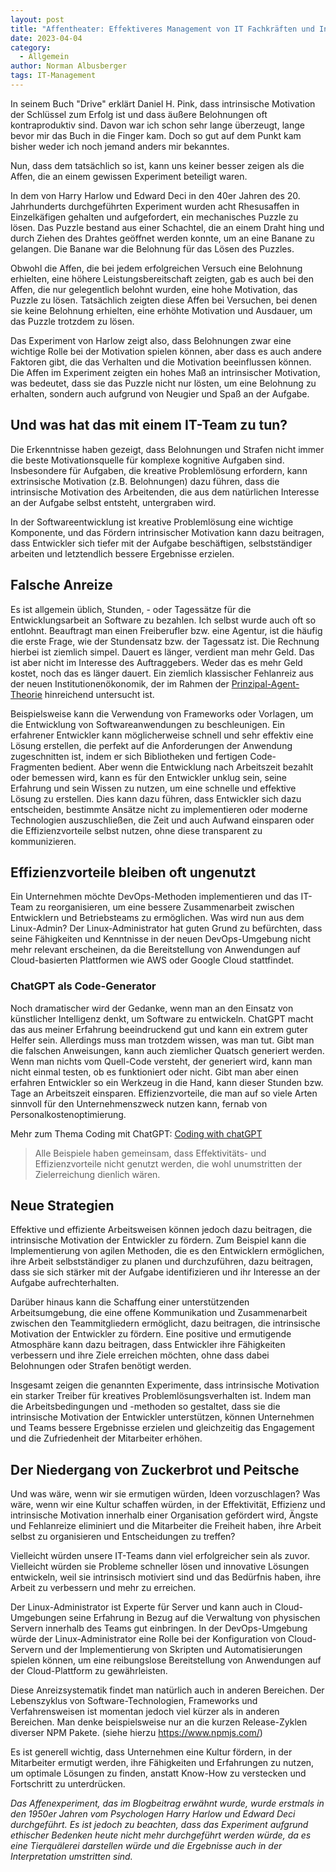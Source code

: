 ```yaml
---
layout: post
title: "Affentheater: Effektiveres Management von IT Fachkräften und Ingenieuren"
date: 2023-04-04
category:
  - Allgemein
author: Norman Albusberger
tags: IT-Management 
---
```

In seinem Buch "Drive" erklärt Daniel H. Pink, dass intrinsische Motivation der Schlüssel zum Erfolg ist und dass äußere Belohnungen oft kontraproduktiv sind. 
Davon war ich schon sehr lange überzeugt, lange bevor mir das Buch in die Finger kam. Doch so gut auf dem Punkt kam bisher weder ich noch jemand anders mir bekanntes.  

Nun, dass dem tatsächlich so ist, kann uns keiner besser zeigen als die Affen, die an einem gewissen Experiment beteiligt waren.

In dem von Harry Harlow und Edward Deci in den 40er Jahren des 20. Jahrhunderts durchgeführten Experiment wurden acht Rhesusaffen in Einzelkäfigen gehalten und aufgefordert, ein mechanisches Puzzle zu lösen. Das Puzzle bestand aus einer Schachtel, die an einem Draht hing und durch Ziehen des Drahtes geöffnet werden konnte, um an eine Banane zu gelangen. Die Banane war die Belohnung für das Lösen des Puzzles.

Obwohl die Affen, die bei jedem erfolgreichen Versuch eine Belohnung erhielten, eine höhere Leistungsbereitschaft zeigten, gab es auch bei den Affen, die nur gelegentlich belohnt wurden, eine hohe Motivation, das Puzzle zu lösen. Tatsächlich zeigten diese Affen bei Versuchen, bei denen sie keine Belohnung erhielten, eine erhöhte Motivation und Ausdauer, um das Puzzle trotzdem zu lösen.

Das Experiment von Harlow zeigt also, dass Belohnungen zwar eine wichtige Rolle bei der Motivation spielen können, aber dass es auch andere Faktoren gibt, die das Verhalten und die Motivation beeinflussen können. Die Affen im Experiment zeigten ein hohes Maß an intrinsischer Motivation, was bedeutet, dass sie das Puzzle nicht nur lösten, um eine Belohnung zu erhalten, sondern auch aufgrund von Neugier und Spaß an der Aufgabe.

## Und was hat das mit einem IT-Team zu tun?

Die Erkenntnisse haben gezeigt, dass Belohnungen und Strafen nicht immer die beste Motivationsquelle für komplexe kognitive Aufgaben sind. Insbesondere für Aufgaben, die kreative Problemlösung erfordern, kann extrinsische Motivation (z.B. Belohnungen) dazu führen, dass die intrinsische Motivation des Arbeitenden, die aus dem natürlichen Interesse an der Aufgabe selbst entsteht, untergraben wird.

In der Softwareentwicklung ist kreative Problemlösung eine wichtige Komponente, und das Fördern intrinsischer Motivation kann dazu beitragen, dass Entwickler sich tiefer mit der Aufgabe beschäftigen, selbstständiger arbeiten und letztendlich bessere Ergebnisse erzielen.

## Falsche Anreize

Es ist allgemein üblich, Stunden, - oder Tagessätze für die Entwicklungsarbeit an Software zu bezahlen. Ich selbst wurde auch oft so entlohnt. Beauftragt man einen Freiberufler bzw. eine Agentur, ist die häufig die erste Frage, wie der Stundensatz bzw. der Tagessatz ist. Die Rechnung hierbei ist ziemlich simpel. Dauert es länger, verdient man mehr Geld. Das ist aber nicht im Interesse des Auftraggebers. Weder das es mehr Geld kostet, noch das es länger dauert. Ein ziemlich klassischer Fehlanreiz aus der neuen Institutionenökonomik, der im Rahmen der [Prinzipal-Agent-Theorie](https://de.wikipedia.org/wiki/Prinzipal-Agent-Theorie) hinreichend untersucht ist. 

Beispielsweise kann die Verwendung von Frameworks oder Vorlagen, um die Entwicklung von Softwareanwendungen zu beschleunigen.
Ein erfahrener Entwickler kann möglicherweise schnell und sehr effektiv eine Lösung erstellen, die perfekt auf die Anforderungen der Anwendung zugeschnitten ist, indem er sich Bibliotheken und fertigen Code-Fragmenten bedient. Aber wenn die Entwicklung nach Arbeitszeit bezahlt oder bemessen wird, kann es für den Entwickler unklug sein, seine Erfahrung und sein Wissen zu nutzen, um eine schnelle und effektive Lösung zu erstellen.
Dies kann dazu führen, dass Entwickler sich dazu entscheiden, bestimmte Ansätze nicht zu implementieren oder moderne Technologien auszuschließen, die Zeit und auch Aufwand einsparen oder die Effizienzvorteile selbst nutzen, ohne diese transparent zu kommunizieren. 

## Effizienzvorteile bleiben oft ungenutzt

Ein Unternehmen möchte DevOps-Methoden implementieren und das IT-Team zu reorganisieren, um eine bessere Zusammenarbeit zwischen Entwicklern und Betriebsteams zu ermöglichen. Was wird nun aus dem Linux-Admin?
Der Linux-Administrator hat guten Grund zu befürchten, dass seine Fähigkeiten und Kenntnisse in der neuen DevOps-Umgebung nicht mehr relevant erscheinen, da die Bereitstellung von Anwendungen auf Cloud-basierten Plattformen wie AWS oder Google Cloud stattfindet.

### ChatGPT als Code-Generator
Noch dramatischer wird der Gedanke, wenn man an den Einsatz von künstlicher Intelligenz denkt, um Software zu entwickeln. ChatGPT macht das aus meiner Erfahrung beeindruckend gut und kann ein extrem guter Helfer sein.
Allerdings muss man trotzdem wissen, was man tut. Gibt man die falschen Anweisungen, kann auch ziemlicher Quatsch generiert werden. Wenn man nichts vom Quell-Code versteht, der generiert wird, kann man nicht einmal testen, ob es funktioniert oder nicht. Gibt man aber einen erfahren Entwickler so ein Werkzeug in die Hand,
kann dieser Stunden bzw. Tage an Arbeitszeit einsparen. Effizienzvorteile, die man auf so viele Arten sinnvoll für den Unternehmenszweck nutzen kann, fernab von Personalkostenoptimierung.

Mehr zum Thema Coding mit ChatGPT: [Coding with chatGPT](https://medium.com/@tanyamarleytsui/coding-with-chatgpt-b50ab3fcb45f)

> Alle Beispiele haben gemeinsam, dass Effektivitäts- und Effizienzvorteile nicht genutzt werden, die wohl unumstritten der Zielerreichung dienlich wären.


## Neue Strategien

Effektive und effiziente Arbeitsweisen können jedoch dazu beitragen, die intrinsische Motivation der Entwickler zu fördern. Zum Beispiel kann die Implementierung von agilen Methoden, die es den Entwicklern ermöglichen, ihre Arbeit selbstständiger zu planen und durchzuführen, dazu beitragen, dass sie sich stärker mit der Aufgabe identifizieren und ihr Interesse an der Aufgabe aufrechterhalten.

Darüber hinaus kann die Schaffung einer unterstützenden Arbeitsumgebung, die eine offene Kommunikation und Zusammenarbeit zwischen den Teammitgliedern ermöglicht, dazu beitragen, die intrinsische Motivation der Entwickler zu fördern. Eine positive und ermutigende Atmosphäre kann dazu beitragen, dass Entwickler ihre Fähigkeiten verbessern und ihre Ziele erreichen möchten, ohne dass dabei Belohnungen oder Strafen benötigt werden.

Insgesamt zeigen die genannten Experimente, dass intrinsische Motivation ein starker Treiber für kreatives Problemlösungsverhalten ist. Indem man die Arbeitsbedingungen und -methoden so gestaltet, dass sie die intrinsische Motivation der Entwickler unterstützen, können Unternehmen und Teams bessere Ergebnisse erzielen und gleichzeitig das Engagement und die Zufriedenheit der Mitarbeiter erhöhen. 


## Der Niedergang von Zuckerbrot und Peitsche

Und was wäre, wenn wir sie ermutigen würden, Ideen vorzuschlagen? Was wäre, wenn wir eine Kultur schaffen würden, in der Effektivität, Effizienz und intrinsische Motivation innerhalb einer Organisation gefördert wird, Ängste und Fehlanreize eliminiert und die Mitarbeiter die Freiheit haben, ihre Arbeit selbst zu organisieren und Entscheidungen zu treffen?

Vielleicht würden unsere IT-Teams dann viel erfolgreicher sein als zuvor. Vielleicht würden sie Probleme schneller lösen und innovative Lösungen entwickeln, weil sie intrinsisch motiviert sind und das Bedürfnis haben, ihre Arbeit zu verbessern und mehr zu erreichen.

Der Linux-Administrator ist Experte für Server und kann auch in Cloud-Umgebungen seine Erfahrung in Bezug auf die Verwaltung von physischen Servern innerhalb des Teams gut einbringen. In der DevOps-Umgebung würde der Linux-Administrator eine Rolle bei der Konfiguration von Cloud-Servern und der Implementierung von Skripten und Automatisierungen spielen können, um eine reibungslose Bereitstellung von Anwendungen auf der Cloud-Plattform zu gewährleisten.  

Diese Anreizsystematik findet man natürlich auch in anderen Bereichen. Der Lebenszyklus von Software-Technologien, Frameworks und Verfahrensweisen ist momentan jedoch viel kürzer als in anderen Bereichen. Man denke beispielsweise nur an die kurzen Release-Zyklen diverser NPM Pakete. (siehe hierzu https://www.npmjs.com/)

Es ist generell wichtig, dass Unternehmen eine Kultur fördern, in der Mitarbeiter ermutigt werden, ihre Fähigkeiten und Erfahrungen zu nutzen, um optimale Lösungen zu finden, anstatt Know-How zu verstecken und Fortschritt zu unterdrücken.

*Das Affenexperiment, das im Blogbeitrag erwähnt wurde, wurde erstmals in den 1950er Jahren vom Psychologen Harry Harlow und Edward Deci durchgeführt. Es ist jedoch zu beachten, dass das Experiment aufgrund ethischer Bedenken heute nicht mehr durchgeführt werden würde, da es eine Tierquälerei darstellen würde und die Ergebnisse auch in der Interpretation umstritten sind.*

